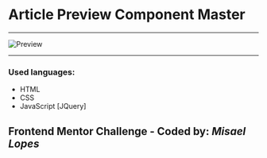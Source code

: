 <h1> Article Preview Component Master </h1>
<hr>
<img src="https://user-images.githubusercontent.com/66078558/118400524-e7121a80-b659-11eb-981b-bd3c6577cd35.png" alt="Preview">
<hr>
<h3>Used languages:</h3>
<ul>
  <li>HTML</li>
  <li>CSS</li>
  <li>JavaScript [JQuery]</li>
 </ul>
<h2> Frontend Mentor Challenge - Coded by: <em>Misael Lopes </em></h2>
